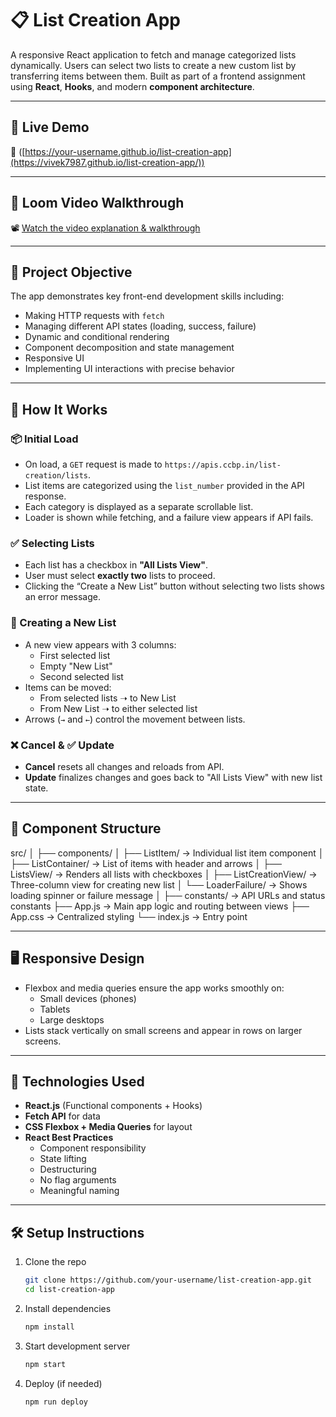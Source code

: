 # 📋 List Creation App

A responsive React application to fetch and manage categorized lists dynamically. Users can select two lists to create a new custom list by transferring items between them. Built as part of a frontend assignment using **React**, **Hooks**, and modern **component architecture**.

---

## 🚀 Live Demo

🔗 ([https://your-username.github.io/list-creation-app](https://vivek7987.github.io/list-creation-app/))

---

## 🎥 Loom Video Walkthrough

📽️ [Watch the video explanation & walkthrough](https://www.loom.com/share/your-looom-link)

---

## 📌 Project Objective

The app demonstrates key front-end development skills including:
- Making HTTP requests with `fetch`
- Managing different API states (loading, success, failure)
- Dynamic and conditional rendering
- Component decomposition and state management
- Responsive UI
- Implementing UI interactions with precise behavior

---

## 🧠 How It Works

### 📦 Initial Load

- On load, a `GET` request is made to `https://apis.ccbp.in/list-creation/lists`.
- List items are categorized using the `list_number` provided in the API response.
- Each category is displayed as a separate scrollable list.
- Loader is shown while fetching, and a failure view appears if API fails.

### ✅ Selecting Lists

- Each list has a checkbox in **"All Lists View"**.
- User must select **exactly two** lists to proceed.
- Clicking the “Create a New List” button without selecting two lists shows an error message.

### 🔁 Creating a New List

- A new view appears with 3 columns:
  - First selected list
  - Empty "New List"
  - Second selected list
- Items can be moved:
  - From selected lists ➝ to New List
  - From New List ➝ to either selected list
- Arrows (`→` and `←`) control the movement between lists.

### ❌ Cancel & ✅ Update

- **Cancel** resets all changes and reloads from API.
- **Update** finalizes changes and goes back to "All Lists View" with new list state.

---

## 🧱 Component Structure

src/ │ ├── components/ │ ├── ListItem/ → Individual list item component │ ├── ListContainer/ → List of items with header and arrows │ ├── ListsView/ → Renders all lists with checkboxes │ ├── ListCreationView/ → Three-column view for creating new list │ └── LoaderFailure/ → Shows loading spinner or failure message │ ├── constants/ → API URLs and status constants ├── App.js → Main app logic and routing between views ├── App.css → Centralized styling └── index.js → Entry point


---

## 🖥️ Responsive Design

- Flexbox and media queries ensure the app works smoothly on:
  - Small devices (phones)
  - Tablets
  - Large desktops
- Lists stack vertically on small screens and appear in rows on larger screens.

---

## 🧪 Technologies Used

- **React.js** (Functional components + Hooks)
- **Fetch API** for data
- **CSS Flexbox + Media Queries** for layout
- **React Best Practices**
  - Component responsibility
  - State lifting
  - Destructuring
  - No flag arguments
  - Meaningful naming

---

## 🛠️ Setup Instructions

1. Clone the repo
   ```bash
   git clone https://github.com/your-username/list-creation-app.git
   cd list-creation-app
   ```
2. Install dependencies
   ``` bash
   npm install
   ```
3. Start development server
   ``` bash
   npm start
   ```
4. Deploy (if needed)
   ``` bash
   npm run deploy
   ```
   


